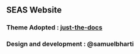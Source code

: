 ## SEAS Website


### Theme Adopted : [just-the-docs](https://github.com/pmarsceill/just-the-docs)

### Design and development : @samuelbharti

